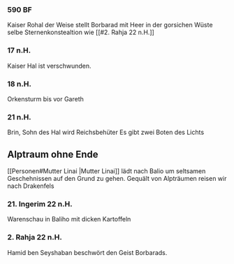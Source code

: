 ### 590 BF
Kaiser Rohal der Weise stellt Borbarad mit Heer in der gorsichen Wüste
selbe Sternenkonstealtion wie [[#2. Rahja 22 n.H.]] 



### 17 n.H.
Kaiser Hal ist verschwunden.
### 18 n.H.
Orkensturm bis vor Gareth
### 21 n.H.
Brin, Sohn des Hal wird Reichsbehüter
Es gibt zwei Boten des Lichts

## Alptraum ohne Ende
[[Personen#Mutter Linai |Mutter Linai]] lädt nach Balio um seltsamen Geschehnissen auf den Grund zu gehen. Gequält von Alpträumen reisen wir nach Drakenfels 
### 21. Ingerim 22 n.H.
Warenschau in Baliho mit dicken Kartoffeln

### 2. Rahja 22 n.H. 
Hamid ben Seyshaban beschwört den Geist Borbarads.